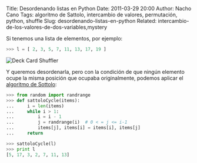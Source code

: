 Title: Desordenando listas en Python
Date: 2011-03-29 20:00
Author: Nacho Cano
Tags: algoritmo de Sattolo, intercambio de valores, permutación, python, shuffle
Slug: desordenando-listas-en-python
Related: intercambio-de-los-valores-de-dos-variables,mystery

Si tenemos una lista de elementos, por ejemplo:

```python
>>> l = [ 2, 3, 5, 7, 11, 13, 17, 19 ]
```

![Deck Card Shuffler]({static}/images/deck_card_shuffler-300x213.jpg)

Y queremos desordenarla, pero con la condición de que ningún elemento
ocupe la misma posición que ocupaba originalmente, podemos aplicar el
[algoritmo de Sottolo][]:

```python
>>> from random import randrange
>>> def sattoloCycle(items):
...     i = len(items)
...     while i > 1:
...         i = i - 1
...         j = randrange(i)  # 0 < = j <= i-1
...         items[j], items[i] = items[i], items[j]
...     return
```

```python
>>> sattoloCycle(l)
>>> print l
[5, 17, 3, 2, 7, 11, 13]
```

  [algoritmo de Sottolo]: http://en.wikipedia.org/wiki/Fisher%E2%80%93Yates_shuffle#Sattolo.27s_algorithm
    "algoritmo de Sottolo"
